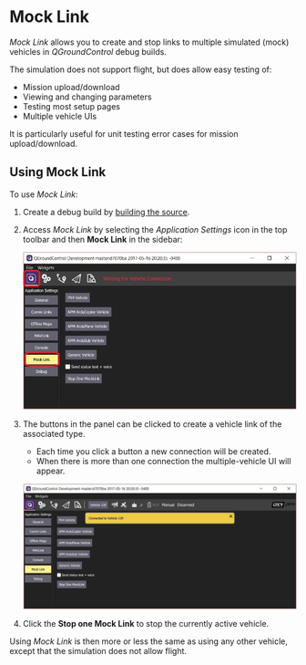 # Mock Link

_Mock Link_ allows you to create and stop links to multiple simulated (mock) vehicles in _QGroundControl_ debug builds.

The simulation does not support flight, but does allow easy testing of:

- Mission upload/download
- Viewing and changing parameters
- Testing most setup pages
- Multiple vehicle UIs

It is particularly useful for unit testing error cases for mission upload/download.

## Using Mock Link

To use _Mock Link_:

1. Create a debug build by [building the source](https://github.com/mavlink/qgroundcontrol#supported-builds).
1. Access _Mock Link_ by selecting the _Application Settings_ icon in the top toolbar and then **Mock Link** in the sidebar:

   ![](../../../assets/dev_tools/mocklink_waiting_for_connection.jpg)

1. The buttons in the panel can be clicked to create a vehicle link of the associated type.

   - Each time you click a button a new connection will be created.
   - When there is more than one connection the multiple-vehicle UI will appear.

   ![](../../../assets/dev_tools/mocklink_connected.jpg)

1. Click the **Stop one Mock Link** to stop the currently active vehicle.

Using _Mock Link_ is then more or less the same as using any other vehicle, except that the simulation does not allow flight.
